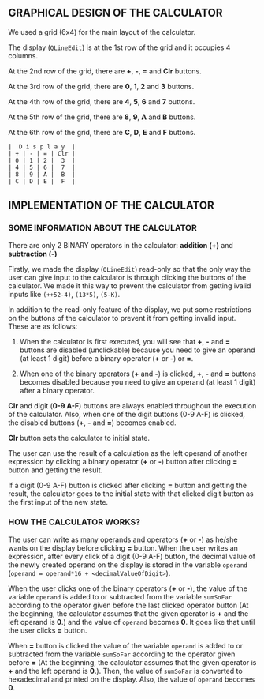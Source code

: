 ## GRAPHICAL DESIGN OF THE CALCULATOR

We used a grid (6x4) for the main layout of the calculator.

The display (`QLineEdit`) is at the 1st row of the grid and it occupies 4 columns.

At the 2nd row of the grid, there are **+**, **-**, **=** and **Clr** buttons.


At the 3rd row of the grid, there are **0**, **1**, **2** and **3** buttons.

At the 4th row of the grid, there are **4**, **5**, **6** and **7** buttons.

At the 5th row of the grid, there are **8**, **9**, **A** and **B** buttons.

At the 6th row of the grid, there are **C**, **D**, **E** and **F** buttons.

```
|  D i s p l a y  |
| + | - | = | Clr |
| 0 | 1 | 2 |  3  |
| 4 | 5 | 6 |  7  |
| 8 | 9 | A |  B  |
| C | D | E |  F  |
```


## IMPLEMENTATION OF THE CALCULATOR

### SOME INFORMATION ABOUT THE CALCULATOR

There are only 2 BINARY operators in the calculator: **addition (+)** and **subtraction (-)**

Firstly, we made the display (`QLineEdit`) read-only so that the only way the user can give input to the calculator 
is through clicking the buttons of the calculator.
We made it this way to prevent the calculator from getting ivalid inputs like `(++52-4)`, `(13*5)`, `(5-K)`.

In addition to the read-only feature of the display, we put some restrictions on the buttons of the calculator
to prevent it from getting invalid input. These are as follows:

1. When the calculator is first executed, you will see that **+**, **-** and **=** buttons are disabled (unclickable)
because you need to give an operand (at least 1 digit) before a binary operator (**+** or **-**) or **=**.

2. When one of the binary operators (**+** and **-**) is clicked, **+**, **-** and **=** buttons becomes disabled
because you need to give an operand (at least 1 digit) after a binary operator.


**Clr** and digit (**0-9 A-F**) buttons are always enabled throughout the execution of the calculator.
Also, when one of the digit buttons (0-9 A-F) is clicked, the disabled buttons (**+**, **-** and **=**) becomes enabled.


**Clr** button sets the calculator to initial state.


The user can use the result of a calculation as the left operand of another expression by clicking a binary operator (**+** or **-**)
button after clicking **=** button and getting the result.


If a digit (0-9 A-F) button is clicked after clicking **=** button and getting the result,
the calculator goes to the initial state with that clicked digit button as the first input of the new state.


### HOW THE CALCULATOR WORKS?

The user can write as many operands and operators (**+** or **-**) as he/she wants on the display before clicking **=** button.
When the user writes an expression, after every click of a digit (0-9 A-F) button, the decimal value of the newly created
operand on the display is stored in the variable `operand` (`operand = operand*16 + <decimalValueOfDigit>`).

When the user clicks one of the binary operators (**+** or **-**), the value of the variable `operand` is added to or subtracted from
the variable `sumSoFar` according to the operator given before the last clicked operator button (At the beginning, the calculator
assumes that the given operator is **+** and the left operand is **0**.) and the value of `operand` becomes **0**. It goes like that until
the user clicks **=** button.

When **=** button is clicked the value of the variable `operand` is added to or subtracted from the variable `sumSoFar` 
according to the operator given before **=** (At the beginning, the calculator assumes that the given operator is **+** and 
the left operand is **0**.). Then, the value of `sumSoFar` is converted to hexadecimal and printed on the display. Also, the value
of `operand` becomes **0**.
